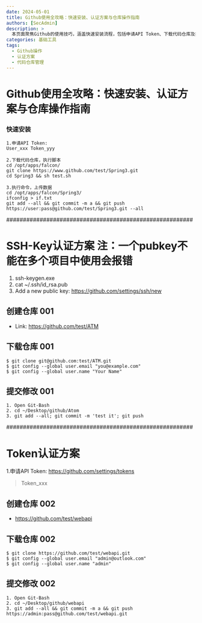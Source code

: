 ```yaml
---
date: 2024-05-01
title: Github使用全攻略：快速安装、认证方案与仓库操作指南
authors: [SecAdmin]
description: >
  本页面聚焦Github的使用技巧，涵盖快速安装流程，包括申请API Token、下载代码仓库及执行脚本、上传数据等操作。同时详细介绍SSH-Key和Token两种认证方案，以及创建仓库、下载仓库和提交修改的具体步骤，助力用户高效使用Github进行项目管理与协作。
categories: 基础工具
tags:
  - Github操作
  - 认证方案
  - 代码仓库管理
---
```


# Github使用全攻略：快速安装、认证方案与仓库操作指南

### 快速安装

```
1.申请API Token:
User_xxx Token_yyy

2.下载代码仓库，执行脚本
cd /opt/apps/falcon/
git clone https://www.github.com/test/Spring3.git
cd Spring3 && sh test.sh

3.执行命令，上传数据
cd /opt/apps/falcon/Spring3/
ifconfig > if.txt
git add --all && git commit -m a && git push https://user:pass@github.com/test/Spring3.git --all
```

########################################################

# SSH-Key认证方案 注：一个pubkey不能在多个项目中使用会报错
1. ssh-keygen.exe
2. cat ~/.ssh/id_rsa.pub
3. Add a new public key: https://github.com/settings/ssh/new

## 创建仓库 001
- Link: https://github.com/test/ATM

## 下载仓库 001
    $ git clone git@github.com:test/ATM.git
    $ git config --global user.email "you@example.com"
    $ git config --global user.name "Your Name"

## 提交修改 001
    1. Open Git-Bash
    2. cd ~/Desktop/github/Atom
    3. git add --all; git commit -m 'test it'; git push

########################################################

# Token认证方案
1.申请API Token: https://github.com/settings/tokens
> Token_xxx


## 创建仓库 002

- https://github.com/test/webapi

## 下载仓库 002

    $ git clone https://github.com/test/webapi.git
    $ git config --global user.email "admin@outlook.com"
    $ git config --global user.name "admin"

## 提交修改 002

    1. Open Git-Bash
    2. cd ~/Desktop/github/webapi
    3. git add --all && git commit -m a && git push https://admin:pass@github.com/test/webapi.git


